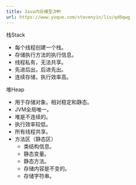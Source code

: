 ```yaml
---
title: Java内存模型JMM
url: https://www.yuque.com/stevenyin/liv/qd0qwg
---
```


栈Stack

- 每个线程创建一个栈。
- 存储执行方法的执行信息。
- 线程私有，无法共享。
- 先进后出，后进先出。
- 连续存储，执行效率高。

堆Heap

- 用于存储对象。相对稳定和静态。
- JVM全局唯一。
- 堆是不连续的。
- 执行效率较低。
- 所有线程共享。
- 方法区（静态区）
  - 类结构信息。
  - 静态变量。
  - 静态方法。
  - 存储内容是不变的。
  - 存储字符串。
